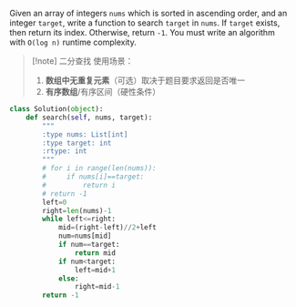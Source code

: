 Given an array of integers `nums` which is sorted in ascending order, and an integer `target`, write a function to search `target` in `nums`. If `target` exists, then return its index. Otherwise, return `-1`.
You must write an algorithm with `O(log n)` runtime complexity.

>[!note] 二分查找
>使用场景：
>	1. **数组中无重复元素**（可选）取决于题目要求返回是否唯一
>	2. **有序数组**/有序区间（硬性条件）

```Python
class Solution(object):
    def search(self, nums, target):
        """
        :type nums: List[int]
        :type target: int
        :rtype: int
        """
        # for i in range(len(nums)):
        #     if nums[i]==target:
        #         return i
        # return -1
        left=0
        right=len(nums)-1
        while left<=right:
            mid=(right-left)//2+left
            num=nums[mid]
            if num==target:
                return mid
            if num<target:
                left=mid+1
            else:
                right=mid-1
        return -1
```